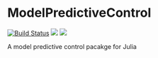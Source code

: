 # ModelPredictiveControl

[![Build Status](https://github.com/franckgaga/ModelPredictiveControl.jl/actions/workflows/CI.yml/badge.svg?branch=main)](https://github.com/franckgaga/ModelPredictiveControl.jl/actions/workflows/CI.yml?query=branch%3Amain)
[![](https://img.shields.io/badge/docs-stable-blue.svg)](https://franckgaga.github.io/ModelPredictiveControl.jl/stable)
[![](https://img.shields.io/badge/docs-dev-blue.svg)](https://franckgaga.github.io/ModelPredictiveControl.jl/dev)



A model predictive control pacakge for Julia 